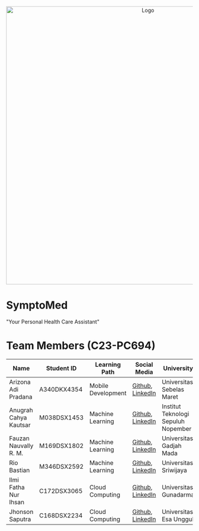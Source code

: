 <br/>
<p align="center">
  <a href="https://github.com/SymptoMed-Bangkit-Capstone">
    <img src="profile/media/SymptoMed Panjang.png" width='750dp' alt="Logo" >
  </a>
</p>


# SymptoMed

"Your Personal Health Care Assistant"

# Team Members (C23-PC694)

| Name                   | Student ID  | Learning Path      | Social Media             | University |
| ---------------------- | ----------- | ------------------ | ------------------------ | ---------- |
| Arizona Adi Pradana    | A340DKX4354 | Mobile Development | [Github](https://github.com/arizonaadipradana), [LinkedIn](https://www.linkedin.com/in/arizonapradana) | Universitas Sebelas Maret |
| Anugrah Cahya Kautsar  | M038DSX1453 | Machine Learning   | [Github](https://github.com/anugrahck), [LinkedIn](https://www.linkedin.com/in/anugrahck) | Institut Teknologi Sepuluh Nopember |
| Fauzan Nauvally R. M.  | M169DSX1802 | Machine Learning   | [Github](https://github.com/faunrm), [LinkedIn](https://www.linkedin.com/in/fauzannrm) | Universitas Gadjah Mada   |
| Rio Bastian            | M346DSX2592 | Machine Learning   | [Github](https://github.com/riobastian09), [LinkedIn](https://www.linkedin.com/in/rio-bastian09) | Universitas Sriwijaya     |
| Ilmi Fatha Nur Ihsan   | C172DSX3065 | Cloud Computing    | [Github](https://github.com/fatha1), [LinkedIn](https://www.linkedin.com/in/ilmifatha) | Universitas Gunadarma     |
| Jhonson Saputra        | C168DSX2234 | Cloud Computing    | [Github](https://github.com/JhonSptr), [LinkedIn](https://www.linkedin.com/in/jhonson-saputra-3a4a10271) | Universitas Esa Unggul    |
